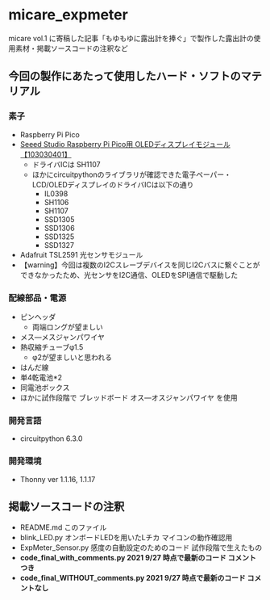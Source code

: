 # micare_expmeter
micare vol.1 に寄稿した記事「もゆもゆに露出計を捧ぐ」で製作した露出計の使用素材・掲載ソースコードの注釈など

## 今回の製作にあたって使用したハード・ソフトのマテリアル
### 素子
* Raspberry Pi Pico
* [Seeed Studio Raspberry Pi Pico用 OLEDディスプレイモジュール【103030401】](https://www.marutsu.co.jp/pc/i/2223782/)
  * ドライバICは SH1107
  * ほかにcircuitpythonのライブラリが確認できた電子ペーパー・LCD/OLEDディスプレイのドライバICは以下の通り
    * IL0398
    * SH1106
    * SH1107
    * SSD1305
    * SSD1306
    * SSD1325
    * SSD1327
* Adafruit TSL2591 光センサモジュール
* 【warning】今回は複数のI2Cスレーブデバイスを同じI2Cバスに繋ぐことができなかったため、光センサをI2C通信、OLEDをSPI通信で駆動した
### 配線部品・電源
* ピンヘッダ
  * 両端ロングが望ましい
* メス―メスジャンパワイヤ
* 熱収縮チューブφ1.5
  * φ2が望ましいと思われる
* はんだ線
* 単4乾電池*2
* 同電池ボックス
* ほかに試作段階で ブレッドボード オス―オスジャンパワイヤ を使用
### 開発言語
* circuitpython 6.3.0
### 開発環境
* Thonny ver 1.1.16, 1.1.17

## 掲載ソースコードの注釈
* README.md このファイル
* blink_LED.py オンボードLEDを用いたLチカ マイコンの動作確認用
* ExpMeter_Sensor.py 感度の自動設定のためのコード 試作段階で生えたもの
* **code_final_with_comments.py 2021 9/27 時点で最新のコード コメントつき**
* **code_final_WITHOUT_comments.py 2021 9/27 時点で最新のコード コメントなし**
